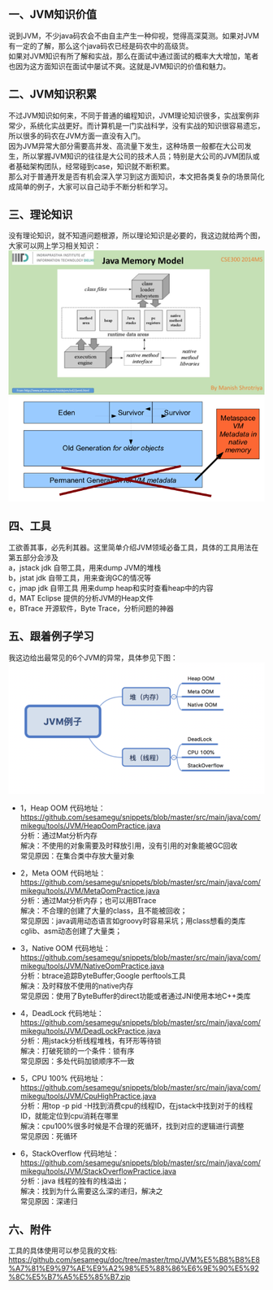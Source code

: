 
## 一、JVM知识价值
说到JVM，不少java码农会不由自主产生一种仰视，觉得高深莫测。如果对JVM有一定的了解，那么这个java码农已经是码农中的高级货。 <br/>
如果对JVM知识有所了解和实战，那么在面试中通过面试的概率大大增加，笔者也因为这方面知识在面试中屡试不爽。这就是JVM知识的价值和魅力。 <br/>


## 二、JVM知识积累
不过JVM知识如何来，不同于普通的编程知识，JVM理论知识很多，实战案例非常少，系统化实战更好。而计算机是一门实战科学，没有实战的知识很容易遗忘，所以很多的码农在JVM方面一直没有入门。 <br/>
因为JVM异常大部分需要高并发、高流量下发生，这种场景一般都在大公司发生，所以掌握JVM知识的往往是大公司的技术人员；特别是大公司的JVM团队或者基础架构团队，经常碰到case，知识就不断积累。 <br/>
那么对于普通开发是否有机会深入学习到这方面知识，本文把各类复杂的场景简化成简单的例子，大家可以自己动手不断分析和学习。 <br/>

## 三、理论知识
没有理论知识，就不知道问题根源，所以理论知识是必要的，我这边就给两个图，大家可以网上学习相关知识：
![image](https://github.com/sesamegu/doc/blob/master/tmp/JMM.png?raw=true)
![image](https://github.com/sesamegu/doc/blob/master/tmp/J8.png?raw=true)

## 四、工具
工欲善其事，必先利其器。这里简单介绍JVM领域必备工具，具体的工具用法在第五部分会涉及<br/>
a，jstack   jdk 自带工具，用来dump JVM的堆栈 <br/>
b，jstat jdk 自带工具，用来查询GC的情况等<br/>
c，jmap jdk 自带工具  用来dump heap和实时查看heap中的内容<br/>
d，MAT  Eclipse 提供的分析JVM的Heap文件<br/>
e，BTrace 开源软件，Byte Trace，分析问题的神器<br/>

## 五、跟着例子学习
我这边给出最常见的6个JVM的异常，具体参见下图：
![image](https://github.com/sesamegu/doc/blob/master/tmp/企业微信截图_fbf7b5e0-ca49-41df-92a7-775ce765878a.png?raw=true)
* 1，Heap OOM
代码地址：https://github.com/sesamegu/snippets/blob/master/src/main/java/com/mikegu/tools/JVM/HeapOomPractice.java <br/>
分析：通过Mat分析内存 <br/>
解决：不使用的对象需要及时释放引用，没有引用的对象能被GC回收 <br/>
常见原因：在集合类中存放大量对象 <br/>

* 2，Meta OOM
代码地址：https://github.com/sesamegu/snippets/blob/master/src/main/java/com/mikegu/tools/JVM/MetaOomPractice.java <br/>
分析：通过Mat分析内存；也可以用BTrace <br/>
解决：不合理的创建了大量的class，且不能被回收； <br/>
常见原因：java调用动态语言如groovy时容易采坑；用class想看的类库cglib、asm动态创建了大量类； <br/>

* 3，Native OOM
代码地址：https://github.com/sesamegu/snippets/blob/master/src/main/java/com/mikegu/tools/JVM/NativeOomPractice.java <br/>
分析：btrace追踪ByteBuffer;Google perftools工具  <br/>
解决：及时释放不使用的native内存 <br/>
常见原因：使用了ByteBuffer的direct功能或者通过JNI使用本地C++类库 <br/>

* 4，DeadLock
代码地址：https://github.com/sesamegu/snippets/blob/master/src/main/java/com/mikegu/tools/JVM/DeadLockPractice.java <br/>
分析：用jstack分析线程堆栈，有环形等待锁 <br/>
解决：打破死锁的一个条件：锁有序 <br/>
常见原因：多处代码加锁顺序不一致 <br/>

* 5，CPU 100%
代码地址：https://github.com/sesamegu/snippets/blob/master/src/main/java/com/mikegu/tools/JVM/CpuHighPractice.java <br/>
分析：用top -p pid -H找到消费cpu的线程ID，在jstack中找到对于的线程ID，就能定位到cpu消耗在哪里 <br/>
解决：cpu100%很多时候是不合理的死循环，找到对应的逻辑进行调整 <br/>
常见原因：死循环 <br/>

* 6，StackOverflow
代码地址：https://github.com/sesamegu/snippets/blob/master/src/main/java/com/mikegu/tools/JVM/StackOverflowPractice.java <br/>
分析：java 线程的独有的栈溢出； <br/>
解决：找到为什么需要这么深的递归，解决之 <br/>
常见原因：深递归 <br/>

## 六、附件
工具的具体使用可以参见我的文档:
https://github.com/sesamegu/doc/tree/master/tmp/JVM%E5%B8%B8%E8%A7%81%E9%97%AE%E9%A2%98%E5%88%86%E6%9E%90%E5%92%8C%E5%B7%A5%E5%85%B7.zip

